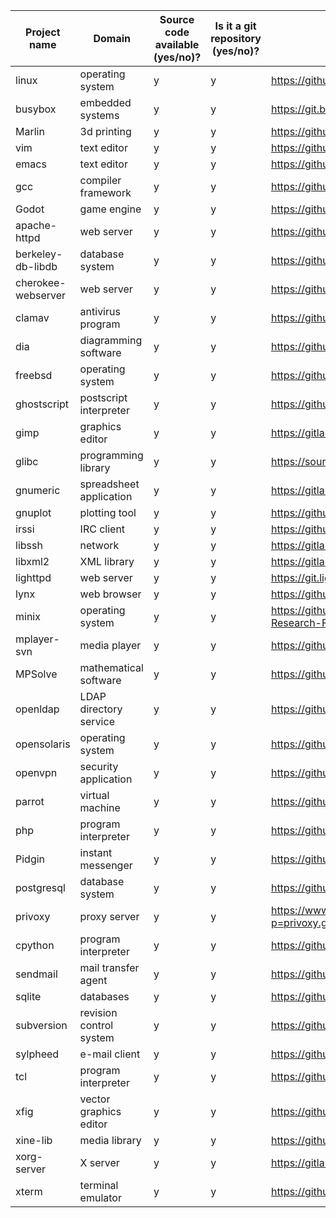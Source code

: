 Project name       | Domain                  | Source code available (**y**es/**n**o)? | Is it a git repository (**y**es/**n**o)? | Repository URL                                               | Clone URL                                          | Estimated number of commits
-------------------|-------------------------|-----------------------------------------|------------------------------------------|--------------------------------------------------------------|----------------------------------------------------|-----------------------------
linux              | operating system        | y                                       | y                                        | https://github.com/torvalds/linux                            | https://github.com/DiffDetective/linux.git         | 1,072,142
busybox            | embedded systems        | y                                       | y                                        | https://git.busybox.net/busybox                              | https://github.com/DiffDetective/busybox           | 17,447
Marlin             | 3d printing             | y                                       | y                                        | https://github.com/MarlinFirmware/Marlin                     | https://github.com/DiffDetective/Marlin.git        | 19,258
vim                | text editor             | y                                       | y                                        | https://github.com/vim/vim                                   | https://github.com/DiffDetective/vim.git           | 15,274
emacs              | text editor             | y                                       | y                                        | https://github.com/emacs-mirror/emacs                        | https://github.com/DiffDetective/emacs.git         | 153,926
gcc                | compiler framework      | y                                       | y                                        | https://github.com/gcc-mirror/gcc                            | https://github.com/DiffDetective/gcc.git           | 191,255
Godot              | game engine             | y                                       | y                                        | https://github.com/godotengine/godot                         | https://github.com/DiffDetective/godot.git         | 40,742
apache-httpd       | web server              | y                                       | y                                        | https://github.com/apache/httpd                              | https://github.com/DiffDetective/httpd.git         | 32,927
berkeley-db-libdb  | database system         | y                                       | y                                        | https://github.com/berkeleydb/libdb                          | https://github.com/DiffDetective/libdb.git         | 7
cherokee-webserver | web server              | y                                       | y                                        | https://github.com/cherokee/webserver                        | https://github.com/DiffDetective/webserver.git     | 5,853
clamav             | antivirus program       | y                                       | y                                        | https://github.com/Cisco-Talos/clamav                        | https://github.com/DiffDetective/clamav.git        | 10,656
dia                | diagramming software    | y                                       | y                                        | https://github.com/GNOME/dia                                 | https://github.com/DiffDetective/dia.git           | 6,666
freebsd            | operating system        | y                                       | y                                        | https://github.com/freebsd/freebsd-src                       | https://github.com/DiffDetective/freebsd-src.git   | 271,937
ghostscript        | postscript interpreter  | y                                       | y                                        | https://github.com/ArtifexSoftware/ghostpdl                  | https://github.com/DiffDetective/ghostpdl.git      | 22,137
gimp               | graphics editor         | y                                       | y                                        | https://gitlab.gnome.org/GNOME/gimp                          | https://github.com/DiffDetective/gimp.git          | 47,782
glibc              | programming library     | y                                       | y                                        | https://sourceware.org/git/?p=glibc.git                      | https://github.com/DiffDetective/glibc.git         | 38,318
gnumeric           | spreadsheet application | y                                       | y                                        | https://gitlab.gnome.org/GNOME/gnumeric                      | https://github.com/DiffDetective/gnumeric.git      | 24,134
gnuplot            | plotting tool           | y                                       | y                                        | https://github.com/gnuplot/gnuplot                           | https://github.com/DiffDetective/gnuplot.git       | 11,748
irssi              | IRC client              | y                                       | y                                        | https://github.com/irssi/irssi                               | https://github.com/DiffDetective/irssi.git         | 6,346
libssh             | network                 | y                                       | y                                        | https://gitlab.com/libssh/libssh-mirror                      | https://github.com/DiffDetective/libssh.git        | 5,349
libxml2            | XML library             | y                                       | y                                        | https://gitlab.gnome.org/GNOME/libxml2                       | https://github.com/DiffDetective/libxml2.git       | 5,130
lighttpd           | web server              | y                                       | y                                        | https://git.lighttpd.net/lighttpd/lighttpd1.4                | https://github.com/DiffDetective/lighttpd.git      | 4,431
lynx               | web browser             | y                                       | y                                        | https://github.com/lynx/lynx                                 | https://github.com/DiffDetective/lynx.git          | 125
minix              | operating system        | y                                       | y                                        | https://github.com/Stichting-MINIX-Research-Foundation/minix | https://github.com/DiffDetective/minix.git         | 7,153
mplayer-svn        | media player            | y                                       | y                                        | https://github.com/pigoz/mplayer-svn                         | https://github.com/DiffDetective/mplayer-svn.git   | 37,992
MPSolve            | mathematical software   | y                                       | y                                        | https://github.com/robol/MPSolve                             | https://github.com/DiffDetective/MPSolve.git       | 1,773
openldap           | LDAP directory service  | y                                       | y                                        | https://github.com/openldap/openldap                         | https://github.com/DiffDetective/openldap.git      | 23,928
opensolaris        | operating system        | y                                       | y                                        | https://github.com/kofemann/opensolaris                      | https://github.com/DiffDetective/opensolaris.git   | 11,422
openvpn            | security application    | y                                       | y                                        | https://github.com/OpenVPN/openvpn                           | https://github.com/DiffDetective/openvpn.git       | 3,118
parrot             | virtual machine         | y                                       | y                                        | https://github.com/parrot/parrot                             | https://github.com/DiffDetective/parrot.git        | 49,989
php                | program interpreter     | y                                       | y                                        | https://github.com/php/php-src                               | https://github.com/DiffDetective/php-src.git       | 127,609
Pidgin             | instant messenger       | y                                       | y                                        | https://github.com/Intika-Pidgin/Pidgin                      | https://github.com/DiffDetective/Pidgin.git        | 40,097
postgresql         | database system         | y                                       | y                                        | https://github.com/postgres/postgres                         | https://github.com/DiffDetective/postgres.git      | 52,881
privoxy            | proxy server            | y                                       | y                                        | https://www.privoxy.org/gitweb/?p=privoxy.git;a=summary      | https://github.com/DiffDetective/privoxy.git       | 7,558
cpython            | program interpreter     | y                                       | y                                        | https://github.com/python/cpython                            | https://github.com/DiffDetective/cpython.git       | 112,096
sendmail           | mail transfer agent     | y                                       | y                                        | https://github.com/guileen/node-sendmail                     | https://github.com/DiffDetective/node-sendmail.git | 86
sqlite             | databases               | y                                       | y                                        | https://github.com/smparkes/sqlite                           | https://github.com/DiffDetective/sqlite.git        | 8,664
subversion         | revision control system | y                                       | y                                        | https://github.com/apache/subversion                         | https://github.com/DiffDetective/subversion.git    | 60,030
sylpheed           | e-mail client           | y                                       | y                                        | https://github.com/jan0sch/sylpheed                          | https://github.com/DiffDetective/sylpheed.git      | 2,682
tcl                | program interpreter     | y                                       | y                                        | https://github.com/tcltk/tcl                                 | https://github.com/DiffDetective/tcl.git           | 24,396
xfig               | vector graphics editor  | y                                       | y                                        | https://github.com/hhoeflin/xfig                             | https://github.com/DiffDetective/xfig.git          | 9
xine-lib           | media library           | y                                       | y                                        | https://github.com/rpmfusion/xine-lib                        | https://github.com/DiffDetective/xine-lib.git      | 114
xorg-server        | X server                | y                                       | y                                        | https://gitlab.freedesktop.org/xorg/xserver                  | https://github.com/DiffDetective/xorg-server.git   | 17,786
xterm              | terminal emulator       | y                                       | y                                        | https://github.com/Maximus5/xterm                            | https://github.com/DiffDetective/xterm.git         | 112
